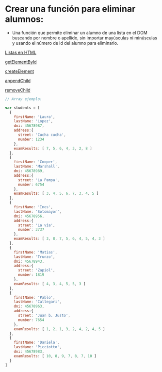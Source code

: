 # Crear una función para eliminar alumnos:

- Una función que permite eliminar un alumno de una lista en el DOM buscando por nombre o apellido, sin importar mayúsculas ni minúsculas y usando el número de id del alumno para eliminarlo.

[Listas en HTML](https://www.w3schools.com/html/html_lists.asp)

[getElementById](https://www.w3schools.com/jsref/met_document_getelementbyid.asp)

[createElement](https://www.w3schools.com/jsref/met_document_createelement.asp)

[appendChild](https://www.w3schools.com/jsref/met_node_appendchild.asp)

[removeChild](https://www.w3schools.com/jsref/met_node_removechild.asp)

```js
// Array ejemplo:

var students = [
  {
    firstName: 'Laura',
    lastName: 'Lopez',
    dni: 45678987,
    address:{
      street: 'Cucha cucha',
      number: 1234
    },
    examResults: [ 7, 5, 6, 4, 3, 2, 8 ]
  },
  {
    firstName: 'Cooper',
    lastName: 'Marshall',
    dni: 45678989,
    address:{
      street: 'La Pampa',
      number: 6754
    },
    examResults: [ 3, 4, 5, 6, 7, 3, 4, 5 ]
  },
  {
    firstName: 'Ines',
    lastName: 'Sotomayor',
    dni: 45678956,
    address:{
      street: 'La vía',
      number: 3737
    },
    examResults: [ 3, 8, 7, 5, 6, 4, 5, 4, 3 ]
  },
  {
    firstName: 'Matias',
    lastName: 'Trunzo',
    dni: 45678943,
    address:{
      street: 'Zapiol',
      number: 1819
    },
    examResults: [ 4, 3, 4, 5, 5, 3 ]
  },
  {
    firstName: 'Pablo',
    lastName: 'Callegari',
    dni: 45678963,
    address:{
      street: 'Juan b. Justo',
      number: 7654
    },
    examResults: [ 1, 2, 1, 3, 2, 4, 2, 4, 5 ]
  },
  {
    firstName: 'Daniela',
    lastName: 'Picciotto',
    dni: 45678983,
    examResults: [ 10, 8, 9, 7, 8, 7, 10 ]
  }
]
```

